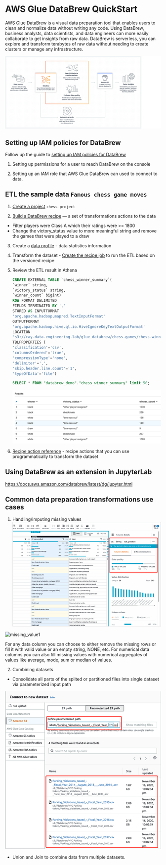 # AWS Glue DataBrew QuickStart
AWS Glue DataBrew is a visual data preparation tool that enables users to clean and normalize data without writing any code. 
Using DataBrew, business analysts, data scientists, and data engineers can more easily collaborate to get insights from raw data. DataBrew is serverless, you can explore and transform terabytes of raw data without needing to create clusters or manage any infrastructure. 

![databrew-overview-diagram.png](image/databrew-overview-diagram.png)

## Setting up IAM policies for DataBrew
Follow up the guide to [setting up IAM policies for DataBrew](https://docs.aws.amazon.com/databrew/latest/dg/setting-up-iam-policies-for-databrew.html)

1. Setting up permissions for a user to reach DataBrew on the console

2. Setting up an IAM role that AWS Glue DataBrew can used to connect to data. 

## ETL the sample data `Famous chess game moves`
1. [Create a project](https://docs.aws.amazon.com/databrew/latest/dg/getting-started.01.html) `chess-project`

2. [Build a DataBrew recipe](https://docs.aws.amazon.com/databrew/latest/dg/getting-started.02.html) — a set of transformations actions to the data
 - Filter players were Class A which their ratings were >= 1800
 - Change the victory_status value to more meaningful string and remove the games that were played to a draw

3. Create a [data profile](https://docs.aws.amazon.com/databrew/latest/dg/getting-started.05.html) - data statistics information

4. Transform the dataset - [Create the recipe job](https://docs.aws.amazon.com/databrew/latest/dg/getting-started.06.html) to run the ETL based on the versioned recipe

5. Review the ETL result in Athena
    ```sql
    CREATE EXTERNAL TABLE `chess_winner_summary`(
    `winner` string, 
    `victory_status` string, 
    `winner_count` bigint)
    ROW FORMAT DELIMITED 
    FIELDS TERMINATED BY ',' 
    STORED AS INPUTFORMAT 
    'org.apache.hadoop.mapred.TextInputFormat' 
    OUTPUTFORMAT 
    'org.apache.hadoop.hive.ql.io.HiveIgnoreKeyTextOutputFormat'
    LOCATION
    's3://ray-data-engineering-lab/glue_databrew/chess-games/chess-winner-summary_08Jun2021_1623128515651/'
    TBLPROPERTIES (
    'classification'='csv', 
    'columnsOrdered'='true', 
    'compressionType'='none', 
    'delimiter'=',', 
    'skip.header.line.count'='1', 
    'typeOfData'='file')
    ```

    ```sql
    SELECT * FROM "databrew_demo"."chess_winner_summary" limit 50;
    ```

    ![chess-game-etl-athena](image/chess-game-etl-athena.png)

6. [Recipe action reference](https://docs.aws.amazon.com/databrew/latest/dg/recipe-actions-reference.html) - recipe actions that you can use programmatically to transform the dataset

## Using DataBrew as an extension in JupyterLab
https://docs.aws.amazon.com/databrew/latest/dg/jupyter.html

## Common data preparation transformations use cases
1. Handling/Imputing missing values
![missing_value](image/missing_value.png)

![missing_value1](image/missing_value1.png)

For any data column you can choose to either remove the missing rows or fill it with valid value or an empty string, NONE, etc. For numerical data columns you can also fill missing values with numerical aggregates of values like average, mode, sum or median of values.

2. Combining datasets

- Consolidate all parts of the splited or partitioned files into single dataset via parameterized input path

![parameterized_input_path](image/parameterized_input_path.png)

- Union and Join to combine data from multiple datasets. 